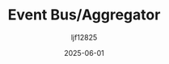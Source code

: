 ﻿---
title: "Event Bus/Aggregator"
date: 2025-06-01
categories: [笔记]
tags: [Unity, Architecture]
author: "ljf12825"
summary: Introducing, Usage and implement of Event Bus/Aggregator
---
